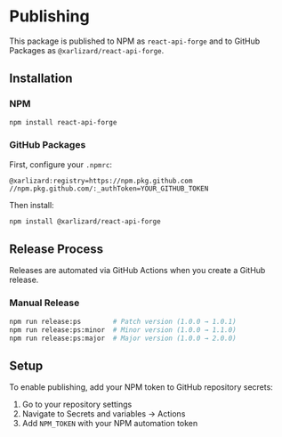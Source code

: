 # Publishing

This package is published to NPM as `react-api-forge` and to GitHub Packages as `@xarlizard/react-api-forge`.

## Installation

### NPM

```bash
npm install react-api-forge
```

### GitHub Packages

First, configure your `.npmrc`:

```
@xarlizard:registry=https://npm.pkg.github.com
//npm.pkg.github.com/:_authToken=YOUR_GITHUB_TOKEN
```

Then install:

```bash
npm install @xarlizard/react-api-forge
```

## Release Process

Releases are automated via GitHub Actions when you create a GitHub release.

### Manual Release

```bash
npm run release:ps        # Patch version (1.0.0 → 1.0.1)
npm run release:ps:minor  # Minor version (1.0.0 → 1.1.0)
npm run release:ps:major  # Major version (1.0.0 → 2.0.0)
```

## Setup

To enable publishing, add your NPM token to GitHub repository secrets:

1. Go to your repository settings
2. Navigate to Secrets and variables → Actions
3. Add `NPM_TOKEN` with your NPM automation token
